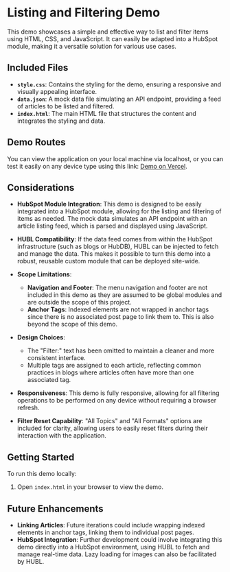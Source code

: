 # Listing and Filtering Demo

This demo showcases a simple and effective way to list and filter items using HTML, CSS, and JavaScript. It can easily be adapted into a HubSpot module, making it a versatile solution for various use cases.

## Included Files

- **`style.css`**: Contains the styling for the demo, ensuring a responsive and visually appealing interface.
- **`data.json`**: A mock data file simulating an API endpoint, providing a feed of articles to be listed and filtered.
- **`index.html`**: The main HTML file that structures the content and integrates the styling and data.

## Demo Routes

You can view the application on your local machine via localhost, or you can test it easily on any device type using this link: [Demo on Vercel](https://shape-seven.vercel.app/).

## Considerations

- **HubSpot Module Integration**: This demo is designed to be easily integrated into a HubSpot module, allowing for the listing and filtering of items as needed. The mock data simulates an API endpoint with an article listing feed, which is parsed and displayed using JavaScript.

- **HUBL Compatibility**: If the data feed comes from within the HubSpot infrastructure (such as blogs or HubDB), HUBL can be injected to fetch and manage the data. This makes it possible to turn this demo into a robust, reusable custom module that can be deployed site-wide.

- **Scope Limitations**:
  - **Navigation and Footer**: The menu navigation and footer are not included in this demo as they are assumed to be global modules and are outside the scope of this project.
  - **Anchor Tags**: Indexed elements are not wrapped in anchor tags since there is no associated post page to link them to. This is also beyond the scope of this demo.

- **Design Choices**:
  - The "Filter:" text has been omitted to maintain a cleaner and more consistent interface.
  - Multiple tags are assigned to each article, reflecting common practices in blogs where articles often have more than one associated tag.

- **Responsiveness**: This demo is fully responsive, allowing for all filtering operations to be performed on any device without requiring a browser refresh.

- **Filter Reset Capability**: "All Topics" and "All Formats" options are included for clarity, allowing users to easily reset filters during their interaction with the application.

## Getting Started

To run this demo locally:

1. Open `index.html` in your browser to view the demo.

## Future Enhancements

- **Linking Articles**: Future iterations could include wrapping indexed elements in anchor tags, linking them to individual post pages.
- **HubSpot Integration**: Further development could involve integrating this demo directly into a HubSpot environment, using HUBL to fetch and manage real-time data. Lazy loading for images can also be facilitated by HUBL.







